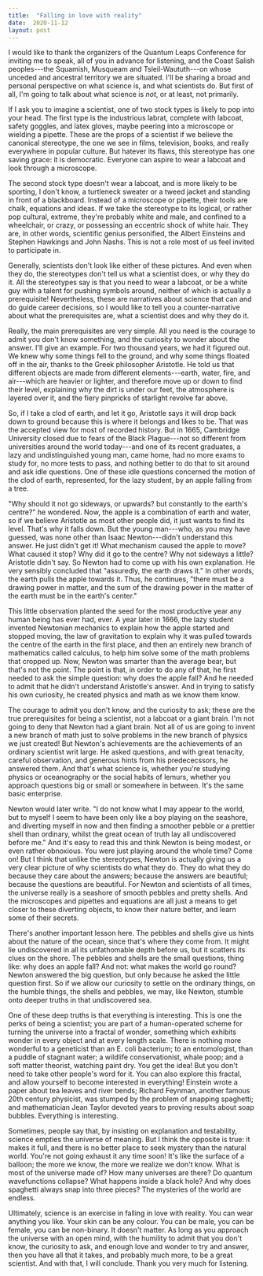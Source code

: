```yaml
---
title:  "Falling in love with reality"
date:  2020-11-12
layout: post
---
```


I would like to thank the organizers of the Quantum Leaps Conference
for inviting me to speak, all of you in advance for listening, and the Coast
Salish peoples---the Squamish,
Musqueam and Tsleil-Waututh---on whose unceded and ancestral territory
we are situated.
I'll be sharing a broad and personal perspective on what science is,
and what scientists do. But first of all, I'm going to talk about what science
is *not*, or at least, not primarily.

If I ask you to imagine a scientist, one of two stock types is likely
to pop into your head.
The first type is the industrious labrat, complete with labcoat, safety
goggles, and latex gloves, maybe peering into a microscope or wielding a
pipette.
These are the props of a scientist if we believe the
canonical stereotype, the one we see in films, television, books, and really
everywhere in popular culture.
But hatever its flaws, this stereotype has one saving grace: it is
democratic. Everyone can
aspire to wear a labcoat and look through a microscope.

The second stock type doesn't wear a labcoat,
and is more likely to be sporting, I don't know, a turtleneck
sweater or a tweed jacket and standing in front of a
blackboard. Instead of a microscope or pipette, their tools are chalk,
equations and ideas.
If we take the stereotype to its logical, or rather pop cultural,
extreme, they're probably white and male, and confined to a wheelchair, or crazy,
or possessing an eccentric shock of white hair.
They are, in other words, scientific genius personified, the Albert
Einsteins and Stephen Hawkings and John Nashs. This is not a role most
of us feel invited to participate in.

Generally, scientists don't look like either of these pictures. And even
when they do, the stereotypes don't tell us what a scientist does, or
why they do it. All the stereotypes say is that you need to wear a labcoat, or be
a white guy with a talent for pushing symbols around, neither of which
is actually a prerequisite!
Nevertheless, these are narratives about science that can and do guide career
decisions, so I would like to tell you a counter-narrative about what
the prerequisites are, what a scientist does and why they do it.

Really, the main prerequisites are very simple.
All you need is the courage to admit you don't know something, and the
curiosity to wonder about the answer.
I'll give an example.
For two thousand years, we had it figured out. We knew why some things
fell to the ground, and why some things floated off in the air, thanks to
the Greek philosopher Aristotle. He told us that different objects
are made from different elements---earth, water, fire, and air---which
are heavier or lighter, and therefore move up or down to find
their level, explaining why the dirt is under our feet, the
atmosphere is layered over it, and the fiery pinpricks of starlight
revolve far above.

So, if I take a clod of earth, and let it go, Aristotle says it will
drop back down to ground because this is where it belongs and likes to
be. That was the accepted view for most of recorded history. But in 1665,
Cambridge University closed due to fears of the
Black Plague---not so different from universities around the world
today---and one of its recent graduates, a lazy and
undistinguished young man, came home, had no more exams to study for,
no more tests to pass, and nothing better to do that to sit around and
ask idle questions. One of these idle questions concerned the motion of
the clod of earth, represented, for the lazy student, by an apple
falling from a tree.

"Why should it not go sideways, or upwards? but constantly to the
earth's centre?" he wondered. Now, the apple is a combination of earth and water, so
if we believe Aristotle as most other people did, it just wants to find
its level. That's why it falls down. But the young man---who, as you may have guessed, was none
other than Isaac Newton---didn't understand this answer. He just didn't get it! What mechanism caused the apple to
move? What caused it stop? Why did it go to the centre? Why not
sideways a little? Aristotle didn't say. So Newton had to come up with
his own explanation. He very sensibly concluded that "assuredly, the earth draws it." In
other words, the earth pulls the apple towards it. Thus, he continues,
"there must be a drawing power in matter, and the sum of the drawing
power in the matter of the earth must be in the earth's center."

This little observation planted the seed for the most productive year
any human being has ever had, ever. A year later in 1666, the lazy student
invented Newtonian mechanics to explain how the apple started and
stopped moving, the law of gravitation to explain why it was pulled towards the
centre of the earth in the first place, and
then an entirely new branch of mathematics called calculus, to help
him solve some of the math problems that cropped up.
Now, Newton was smarter than the average bear, but that's not the
point. The point is that, in order to do any of that, he first needed
to ask the simple question: why does the apple fall? And he needed to
admit that he didn't understand Aristotle's answer. And in trying to
satisfy his own curiosity, he created physics and math as we know them
know.

The courage to admit you don't know, and the curiosity to ask; these
are the true prerequisites for being a scientist, not a labcoat or a
giant brain. I'm not going to deny that Newton had a giant brain. Not all of us
are going to invent a new branch of math just to solve problems in
the new branch of physics we just created! But Newton's achievements
are the achievements of an ordinary scientist writ large. He asked
questions, and with great tenacity, careful observation, and generous
hints from his predececssors, he answered them. And
that's what science is, whether you're studying physics or
oceanography or the social habits of lemurs, whether you approach
questions big or small or somewhere in between.
It's the same basic enterprise.

Newton would later write. "I do not know what I may appear to the
world, but to myself I seem to have been only like a boy playing on
the seashore, and diverting myself in now and then finding a smoother
pebble or a prettier shell than ordinary, whilst the great ocean of
truth lay all undiscovered before me." And it's easy to read this and
think Newton is being modest, or even rather obnoxious. You were just
playing around the whole time? Come on! But I think that unlike the
stereotypes, Newton is actually giving us a very clear picture of why scientists do
what they do. They do what they do because they care about the
answers; because the answers are beautiful; because the questions are
beautiful. For Newton and scientists of all times, the universe really is
a seashore of smooth pebbles and pretty shells. And the microscopes
and pipettes and equations are all just a means to get closer to these
diverting objects, to know their nature better, and learn some of
their secrets.

There's another important lesson here. The pebbles and shells give us
hints about the nature of the ocean, since that's where they come from.
It might lie undiscovered in all its unfathomable depth before us, but it
scatters its clues on the shore.
The pebbles and shells are the small questions, thing like: why does an apple
fall? And not: what makes the world go round? Newton answered the big
question, but only because
he asked the little question first. So if we allow our curiosity to settle on the ordinary things, on the humble
things, the shells and pebbles, we may, like Newton, stumble onto
deeper truths in that undiscovered sea.

One of these deep truths is that everything is interesting.
This is one the perks of being a scientist; you are part of a
human-operated scheme for turning the universe into a fractal of
wonder, something which exhibits wonder in every object and at every
length scale.
There is nothing more wonderful to a geneticist than an E. coli
bacterium; to an entomologist, than a puddle of stagnant water; a wildlife
conservationist, whale poop; and a soft matter theorist, watching
paint dry.
You get the idea!
But you don't need to take other people's word for it.
You can also explore this fractal, and allow yourself to
become interested in everything!
Einstein wrote a paper about tea
leaves and river bends; Richard Feynman,
another famous 20th century physicist, was stumped by the problem of
snapping spaghetti; and mathematician Jean Taylor devoted years to
proving results about soap bubbles. Everything is interesting.

Sometimes, people say that, by insisting on explanation and
testability, science empties the universe of meaning.
But I think the opposite is true: it makes it full, and there is no
better place to seek mystery than the natural world.
You're not going exhaust it any time soon!
It's like the surface of a balloon; the more we know, the more we
realize we don't know.
What is most of the universe made of?
How many universes are there?
Do quantum wavefunctions collapse?
What happens inside a black hole?
And why does spaghetti always snap into three pieces?
The mysteries of the world are endless.

Ultimately, science is an exercise in falling in love with
reality. You can wear anything you like. Your skin can be any
colour. You can be male, you can be female, you can be non-binary. It doesn't matter. As long as you
approach the universe with an open mind, with the humility to admit
that you don't know, the curiosity to ask, and enough love and wonder
to try and answer, then you have all that it takes, and probably much
more, to be a great scientist. And with that, I will conclude. Thank
you very much for listening.

